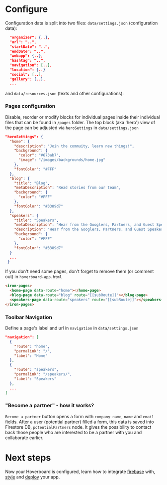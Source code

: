 # Configure

Configuration data is split into two files:
`data/settings.json` (configuration data):

```json
  "organizer": {..},
  "url": "..",
  "startDate": "..",
  "endDate": "..",
  "webapp": {..},
  "hashtag": "..",
  "navigation": [..],
  "location": {..}
  "social": [..],
  "gallery": {..},
  ...
```

and `data/resources.json` (texts and other configurations):

### Pages configuration

Disable, reorder or modify blocks for individual pages inside their individual files that can be found in `/pages` folder.
The top block (aka 'hero') view of the page can be adjusted via `heroSettings` in `data/settings.json`

```json
"heroSettings": {
  "home": {
    "description": "Join the commuity, learn new things!",
    "background": {
      "color": "#673ab7",
      "image": "/images/backgrounds/home.jpg"
    },
    "fontColor": "#FFF"
  },
  "blog": {
    "title": "Blog",
    "metaDescription": "Read stories from our team",
    "background": {
      "color": "#FFF"
    },
    "fontColor": "#3389d7"
  },
  "speakers": {
    "title": "Speakers",
    "metaDescription": "Hear from the Googlers, Partners, and Guest Speakers who are building the future of the cloud. Check back often as we add more speakers, including our customers and partners.",
    "description": "Hear from the Googlers, Partners, and Guest Speakers who are building the future of the cloud. Check back often as we add more speakers, including our customers and partners.",
    "background": {
      "color": "#FFF"
    },
    "fontColor": "#3389d7"
  }
  ...
 }
```

If you don't need some pages, don't forget to remove them (or comment out)
in `hoverboard-app.html`

```html
<iron-pages>
  <home-page data-route="home"></home-page>
  <blog-page data-route="blog" route="[[subRoute]]"></blog-page>
  <speakers-page data-route="speakers" route="[[subRoute]]"></speakers-page>
</iron-pages>
```

### Toolbar Navigation

Define a page's label and url in `navigation` in `data/settings.json`

```json
"navigation": [
  {
    "route": "home",
    "permalink": "/",
    "label": "Home"
  },
  {
    "route": "speakers",
    "permalink": "/speakers/",
    "label": "Speakers"
  },
  ...
]
```

### "Become a partner" - how it works?

`Become a partner` button opens a form with `company name`, `name` and `email` fields. After a user (potential partner) filled a form, this data is saved into Firestore DB, `potentialPartners` node. It gives the possibility to contact back those people who are interested to be a partner with you and collaborate earlier.

# Next steps

Now your Hoverboard is configured, learn how to integrate [firebase][firebase] with, [style][style app] and [deploy][deploy] your app.

[style app]: 03-styling.md
[deploy]: 04-deploy.md
[firebase]: 02-firebase.md
